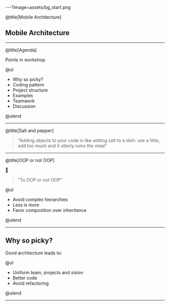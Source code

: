 ---?image=assets/bg_start.png

@title[Mobile Architecture]

## Mobile Architecture

---

@title[Agenda]

Points in workshop

@ul

- Why so picky?
- Coding pattern
- Project structure
- Examples
- Teamwork
- Discussion

@ulend

---

@title[Salt and pepper]

> "Adding objects to your code is like adding salt to a dish: use a little, add too much and it utterly ruins the meal"

---

@title[OOP or not OOP]

🤔
> "To OOP or not OOP"

@ul

- Avoid complex hierarchies
- Less is more
- Favor composition over inheritance

@ulend

---

## Why so picky?

Good architecture leads to:

@ul

- Uniform team, projects and vision
- Better code
- Avoid refactoring

@ulend

---

